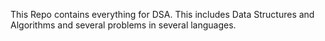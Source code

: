 This Repo contains everything for DSA. This includes Data Structures and Algorithms and several problems in several languages.
